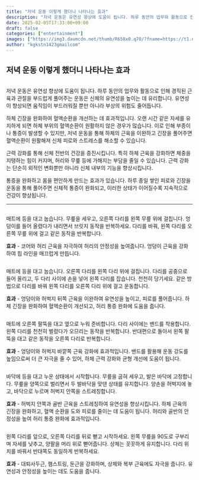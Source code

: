 ```yaml
---
title: "저녁 운동 이렇게 했더니 나타나는 효과"
description: "저녁 운동은 유연성 향상에 도움이 됩니다. 하루 동안의 업무와 활동으로 인해 경직된 근육과 관절을 부드럽게 풀어주는 운동은 신체의 유연성을 높이는 데 유리합니다. 유연성이 향상되면 움직임이 부드러워질 뿐만 아니라 부상의 위험도 줄어듭니다."
date: 2025-02-05T17:33:00+09:00
draft: false
categories: ["entertainment"]
images: ["https://img3.daumcdn.net/thumb/R658x0.q70/?fname=https://t1.daumcdn.net/news/202501/03/tenbody/20250103173002321rtxj.jpg", "https://t1.daumcdn.net/news/202501/03/tenbody/20250103173002557vzhg.gif", "https://t1.daumcdn.net/news/202501/03/tenbody/20250103173002841maps.gif", "https://t1.daumcdn.net/news/202501/03/tenbody/20250103173003135csdm.gif", "https://t1.daumcdn.net/news/202501/03/tenbody/20250103173003633jocd.gif"]
author: "kgkstn1423gmailcom"
---
```


<h2 >저녁 운동 이렇게 했더니 나타나는 효과</h2> <figure ><img src="https://img3.daumcdn.net/thumb/R658x0.q70/?fname=https://t1.daumcdn.net/news/202501/03/tenbody/20250103173002321rtxj.jpg" alt=""/></figure> <p>저녁 운동은 유연성 향상에 도움이 됩니다. 하루 동안의 업무와 활동으로 인해 경직된 근육과 관절을 부드럽게 풀어주는 운동은 신체의 유연성을 높이는 데 유리합니다. 유연성이 향상되면 움직임이 부드러워질 뿐만 아니라 부상의 위험도 줄어듭니다.</p> <p>하체 긴장을 완화하여 혈액순환을 개선하는 데 효과적입니다. 오랜 시간 같은 자세를 유지하게 되면 하체 부위의 혈액순환이 원활하지 않은 경우가 많습니다. 이로 인해 부종이나 통증이 발생할 수 있지만, 저녁 운동을 통해 하체의 근육을 이완하고 긴장을 풀어주면 혈액순환이 원활해져 신체 피로와 스트레스를 해소할 수 있습니다.</p> <p>근력 강화를 통해 신체 전반의 건강을 증진시킵니다. 특히 하체 근육을 강화하면 체중을 지탱하는 힘이 커지며, 허리와 무릎 등에 가해지는 부담을 줄일 수 있습니다. 근력 강화는 단순히 외적인 변화뿐만 아니라 신체 내부의 기능을 향상시킵니다.</p> <p>통증을 완화하고 몸을 편안하게 만드는 효과가 있습니다. 하루 종일 쌓인 피로와 긴장을 운동을 통해 풀어주면 신체적 통증이 완화되고, 이러한 상태가 이어질수록 지속적으로 건강이 향상됩니다.</p> <hr /> <figure ><img src="https://t1.daumcdn.net/news/202501/03/tenbody/20250103173002557vzhg.gif" alt=""/></figure> <p>매트에 등을 대고 눕습니다. 무릎을 세우고, 오른쪽 다리를 왼쪽 무릎 위에 걸칩니다. 엉덩이를 들어 올렸다가 내리면서 브릿지 동작을 반복하세요. 다리를 바꿔, 왼쪽 다리를 오른쪽 무릎 위에 걸고 같은 동작을 반복합니다.</p> <p><strong>효과</strong> - 코어와 허리 근육을 자극하여 허리의 안정성을 높여줍니다. 엉덩이 근육을 강화하여 힙 라인을 매끄럽게 만듭니다.</p> <figure ><img src="https://t1.daumcdn.net/news/202501/03/tenbody/20250103173002841maps.gif" alt=""/></figure> <p>매트에 등을 대고 눕습니다. 오른쪽 다리를 왼쪽 다리 위에 걸칩니다. 다리를 공중으로 들어 올리고, 두 다리 사이에 손을 넣어 왼쪽 다리를 잡습니다. 천천히 당기세요. 같은 방법으로 다리를 바꿔 왼쪽 다리를 오른쪽 다리 위에 걸고 운동합니다.</p> <p><strong>효과</strong> - 엉덩이와 허벅지 뒤쪽 근육을 이완하여 유연성을 높이고, 피로를 풀어줍니다. 하체 긴장을 완화하여 혈액순환이 개선되고, 허리 통증 완화에 도움을 줍니다.</p> <figure ><img src="https://t1.daumcdn.net/news/202501/03/tenbody/20250103173003135csdm.gif" alt=""/></figure> <p>매트에 오른쪽 팔뚝을 대고 옆으로 누워 준비합니다. 다리 사이에는 밴드를 착용합니다. 왼쪽 다리를 천천히 벌렸다가 오므리는 동작을 반복합니다. 반대편으로 돌아서 왼쪽 팔뚝을 대고 같은 동작을 오른쪽 다리로 반복합니다.</p> <p><strong>효과</strong> - 엉덩이와 허벅지 바깥쪽 근육 강화에 효과적입니다. 밴드를 활용해 운동 강도를 높임으로써 더 큰 자극을 줄 수 있어, 하체 근력 강화와 균형 개선에 도움이 됩니다.</p> <figure ><img src="https://t1.daumcdn.net/news/202501/03/tenbody/20250103173003633jocd.gif" alt=""/></figure> <p>바닥에 등을 대고 누운 상태에서 시작합니다. 무릎을 굽혀 세우고, 발은 바닥에 고정합니다. 무릎을 양쪽으로 벌리면서 두 발바닥을 맞댄 상태를 유지합니다. 양손을 허벅지에 놓고, 바닥으로 누르며 허벅지 안쪽을 스트레칭합니다.</p> <p><strong>효과</strong> - 허벅지 안쪽과 골반 근육을 스트레칭하여 유연성을 향상시킵니다. 하체 근육의 긴장을 완화하고, 혈액 순환을 도와 피로를 줄이는 데 도움이 됩니다. 허리와 골반의 안정성을 높여 허리 통증 완화에 효과적입니다.</p> <figure ><img src="https://t1.daumcdn.net/news/202501/03/tenbody/20250103173004070ibio.gif" alt=""/></figure> <p>왼쪽 다리를 앞으로, 오른쪽 다리를 뒤로 뻗고 시작하세요. 왼쪽 무릎을 90도로 구부리며 자세를 낮추고, 양팔을 머리 위로 뻗어줍니다. 상체는 꼿꼿하게 유지합니다. 다리 위치를 바꿔서 반대쪽도 동일하게 반복하세요.</p> <p><strong>효과</strong> - 대퇴사두근, 햄스트링, 둔근을 강화하며, 상체와 복부 근육에도 자극을 줍니다. 유연성과 안정성을 높이는 데도 도움을 줍니다.</p>